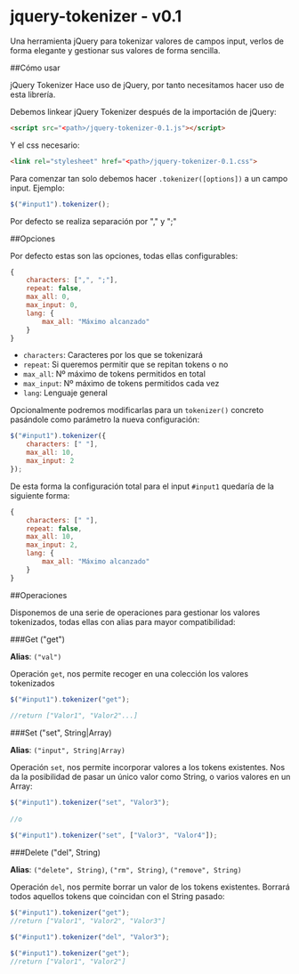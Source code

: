 # jquery-tokenizer - v0.1
Una herramienta jQuery para tokenizar valores de campos input, verlos de forma elegante y gestionar sus valores de forma sencilla.

##Cómo usar

jQuery Tokenizer Hace uso de jQuery, por tanto necesitamos hacer uso de esta librería.

Debemos linkear jQuery Tokenizer después de la importación de jQuery:

```html
<script src="<path>/jquery-tokenizer-0.1.js"></script>
```

Y el css necesario:

```html
<link rel="stylesheet" href="<path>/jquery-tokenizer-0.1.css">
```

Para comenzar tan solo debemos hacer `.tokenizer([options])` a un campo input. Ejemplo:

```javascript
$("#input1").tokenizer();
```

Por defecto se realiza separación por "," y ";"

##Opciones

Por defecto estas son las opciones, todas ellas configurables:

```javascript
{
	characters: [",", ";"],
	repeat: false,
	max_all: 0,
	max_input: 0,
	lang: {
	    max_all: "Máximo alcanzado"
	}
}
```

* `characters`: Caracteres por los que se tokenizará
* `repeat`: Si queremos permitir que se repitan tokens o no
* `max_all`: Nº máximo de tokens permitidos en total
* `max_input`: Nº máximo de tokens permitidos cada vez
* `lang`: Lenguaje general

Opcionalmente podremos modificarlas para un `tokenizer()` concreto pasándole como parámetro la nueva configuración:

```javascript
$("#input1").tokenizer({
	characters: [" "],
	max_all: 10,
	max_input: 2
});
```

De esta forma la configuración total para el input `#input1` quedaría de la siguiente forma:

```javascript
{
	characters: [" "],
	repeat: false,
	max_all: 10,
	max_input: 2,
	lang: {
	    max_all: "Máximo alcanzado"
	}
}
```

##Operaciones

Disponemos de una serie de operaciones para gestionar los valores tokenizados, todas ellas con alias para mayor compatibilidad:

###Get ("get")

**Alias**: `("val")`

Operación `get`, nos permite recoger en una colección los valores tokenizados

```javascript
$("#input1").tokenizer("get");
	
//return ["Valor1", "Valor2"...]
```

###Set ("set", String|Array)

**Alias**: `("input", String|Array)`

Operación `set`, nos permite incorporar valores a los tokens existentes. Nos da la posibilidad de pasar un único valor como String, o varios valores en un Array:

```javascript
$("#input1").tokenizer("set", "Valor3");
	
//o

$("#input1").tokenizer("set", ["Valor3", "Valor4"]);
```

###Delete ("del", String)

**Alias**: `("delete", String)`, `("rm", String)`, `("remove", String)`

Operación `del`, nos permite borrar un valor de los tokens existentes. Borrará todos aquellos tokens que coincidan con el String pasado:

```javascript
$("#input1").tokenizer("get");
//return ["Valor1", "Valor2", "Valor3"]

$("#input1").tokenizer("del", "Valor3");
	
$("#input1").tokenizer("get");
//return ["Valor1", "Valor2"]
```